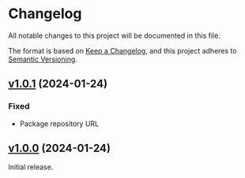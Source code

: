 # Changelog

All notable changes to this project will be documented in this file.

The format is based on [Keep a Changelog](https://keepachangelog.com/en/1.0.0/),
and this project adheres to [Semantic Versioning](https://semver.org/spec/v2.0.0.html).

## [v1.0.1](https://github.com/livebook-dev/lezer-elixir/tree/v1.0.1) (2024-01-24)

### Fixed

* Package repository URL

## [v1.0.0](https://github.com/livebook-dev/lezer-elixir/tree/v1.0.0) (2024-01-24)

Initial release.
